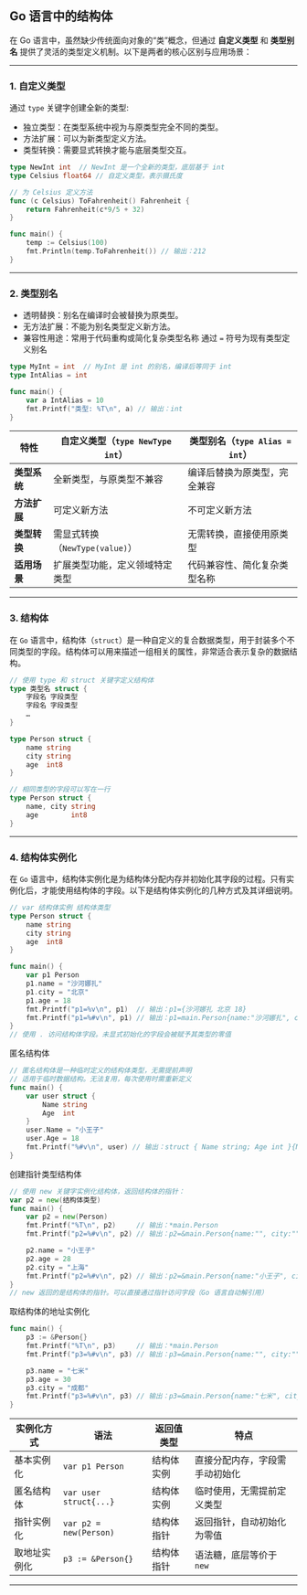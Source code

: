 ## Go 语言中的结构体

在 Go 语言中，虽然缺少传统面向对象的“类”概念，但通过 **自定义类型** 和 **类型别名** 提供了灵活的类型定义机制。以下是两者的核心区别与应用场景：

---

### 1. 自定义类型

通过 `type` 关键字创建全新的类型:
- 独立类型：在类型系统中视为与原类型完全不同的类型。
- 方法扩展：可以为新类型定义方法。
- 类型转换：需要显式转换才能与底层类型交互。
```go
type NewInt int  // NewInt 是一个全新的类型，底层基于 int
type Celsius float64 // 自定义类型，表示摄氏度

// 为 Celsius 定义方法
func (c Celsius) ToFahrenheit() Fahrenheit {
    return Fahrenheit(c*9/5 + 32)
}

func main() {
    temp := Celsius(100)
    fmt.Println(temp.ToFahrenheit()) // 输出：212
}
```
---
### 2. 类型别名
- 透明替换：别名在编译时会被替换为原类型。
- 无方法扩展：不能为别名类型定义新方法。
- 兼容性用途：常用于代码重构或简化复杂类型名称
通过 `=` 符号为现有类型定义别名
```go
type MyInt = int  // MyInt 是 int 的别名，编译后等同于 int
type IntAlias = int

func main() {
    var a IntAlias = 10
    fmt.Printf("类型: %T\n", a) // 输出：int
}
```
| 特性               | 自定义类型（`type NewType int`）        | 类型别名（`type Alias = int`）         |
|--------------------|----------------------------------------|---------------------------------------|
| **类型系统**       | 全新类型，与原类型不兼容               | 编译后替换为原类型，完全兼容          |
| **方法扩展**       | 可定义新方法                           | 不可定义新方法                        |
| **类型转换**       | 需显式转换（`NewType(value)`）         | 无需转换，直接使用原类型              |
| **适用场景**       | 扩展类型功能，定义领域特定类型         | 代码兼容性、简化复杂类型名称          |
---

### 3. 结构体
在 `Go` 语言中，结构体（`struct`）是一种自定义的复合数据类型，用于封装多个不同类型的字段。结构体可以用来描述一组相关的属性，非常适合表示复杂的数据结构。
```go
// 使用 type 和 struct 关键字定义结构体
type 类型名 struct {
    字段名 字段类型
    字段名 字段类型
    …
}

type Person struct {
    name string
    city string
    age  int8
}

// 相同类型的字段可以写在一行
type Person struct {
    name, city string
    age        int8
}
```
---
### 4. 结构体实例化
在 `Go` 语言中，结构体实例化是为结构体分配内存并初始化其字段的过程。只有实例化后，才能使用结构体的字段。以下是结构体实例化的几种方式及其详细说明。
```go
// var 结构体实例 结构体类型
type Person struct {
    name string
    city string
    age  int8
}

func main() {
    var p1 Person
    p1.name = "沙河娜扎"
    p1.city = "北京"
    p1.age = 18
    fmt.Printf("p1=%v\n", p1)  // 输出：p1={沙河娜扎 北京 18}
    fmt.Printf("p1=%#v\n", p1) // 输出：p1=main.Person{name:"沙河娜扎", city:"北京", age:18}
}
// 使用 . 访问结构体字段。未显式初始化的字段会被赋予其类型的零值
```
匿名结构体
```go
// 匿名结构体是一种临时定义的结构体类型，无需提前声明
// 适用于临时数据结构。无法复用，每次使用时需重新定义
func main() {
    var user struct {
        Name string
        Age  int
    }
    user.Name = "小王子"
    user.Age = 18
    fmt.Printf("%#v\n", user) // 输出：struct { Name string; Age int }{Name:"小王子", Age:18}
}
```
创建指针类型结构体
```go
// 使用 new 关键字实例化结构体，返回结构体的指针：
var p2 = new(结构体类型)
func main() {
    var p2 = new(Person)
    fmt.Printf("%T\n", p2)     // 输出：*main.Person
    fmt.Printf("p2=%#v\n", p2) // 输出：p2=&main.Person{name:"", city:"", age:0}

    p2.name = "小王子"
    p2.age = 28
    p2.city = "上海"
    fmt.Printf("p2=%#v\n", p2) // 输出：p2=&main.Person{name:"小王子", city:"上海", age:28}
}
// new 返回的是结构体的指针。可以直接通过指针访问字段（Go 语言自动解引用）
```
取结构体的地址实例化
```go
func main() {
    p3 := &Person{}
    fmt.Printf("%T\n", p3)     // 输出：*main.Person
    fmt.Printf("p3=%#v\n", p3) // 输出：p3=&main.Person{name:"", city:"", age:0}

    p3.name = "七米"
    p3.age = 30
    p3.city = "成都"
    fmt.Printf("p3=%#v\n", p3) // 输出：p3=&main.Person{name:"七米", city:"成都", age:30}
}
```
| 实例化方式       | 语法                          | 返回值类型       | 特点                                   |
|------------------|-------------------------------|------------------|----------------------------------------|
| 基本实例化       | `var p1 Person`               | 结构体实例       | 直接分配内存，字段需手动初始化         |
| 匿名结构体       | `var user struct{...}`        | 结构体实例       | 临时使用，无需提前定义类型             |
| 指针实例化       | `var p2 = new(Person)`        | 结构体指针       | 返回指针，自动初始化为零值             |
| 取地址实例化     | `p3 := &Person{}`             | 结构体指针       | 语法糖，底层等价于 `new`               |
---

